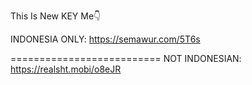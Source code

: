 This Is New KEY Me👇

INDONESIA ONLY:
https://semawur.com/5T6s

==========================
NOT INDONESIAN:
https://realsht.mobi/o8eJR
